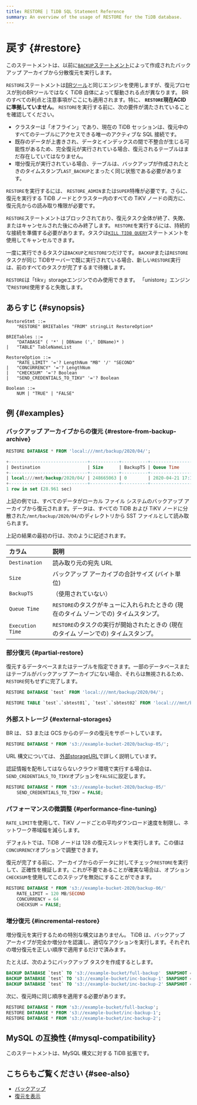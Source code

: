 ```yaml
---
title: RESTORE | TiDB SQL Statement Reference
summary: An overview of the usage of RESTORE for the TiDB database.
---
```


# 戻す {#restore}

このステートメントは、以前に[`BACKUP`ステートメント](/sql-statements/sql-statement-backup.md)によって作成されたバックアップ アーカイブから分散復元を実行します。

`RESTORE`ステートメントは[BRツール](/br/backup-and-restore-overview.md)と同じエンジンを使用しますが、復元プロセスが別のBRツールではなく TiDB 自体によって駆動される点が異なります。 BRのすべての利点と注意事項がここにも適用されます。特に、 **`RESTORE`現在ACIDに準拠していません**。 `RESTORE`を実行する前に、次の要件が満たされていることを確認してください。

-   クラスターは「オフライン」であり、現在の TiDB セッションは、復元中のすべてのテーブルにアクセスできる唯一のアクティブな SQL 接続です。
-   既存のデータが上書きされ、データとインデックスの間で不整合が生じる可能性があるため、完全復元が実行されている場合、復元されるテーブルはまだ存在していてはなりません。
-   増分復元が実行されている場合、テーブルは、バックアップが作成されたときのタイムスタンプ`LAST_BACKUP`とまったく同じ状態である必要があります。

`RESTORE`を実行するには、 `RESTORE_ADMIN`または`SUPER`特権が必要です。さらに、復元を実行する TiDB ノードとクラスター内のすべての TiKV ノードの両方に、復元先からの読み取り権限が必要です。

`RESTORE`ステートメントはブロックされており、復元タスク全体が終了、失敗、またはキャンセルされた後にのみ終了します。 `RESTORE`を実行するには、持続的な接続を準備する必要があります。タスクは[`KILL TIDB QUERY`](/sql-statements/sql-statement-kill.md)ステートメントを使用してキャンセルできます。

一度に実行できるタスクは`BACKUP`と`RESTORE`つだけです。 `BACKUP`または`RESTORE`タスクが同じ TiDBサーバーで既に実行されている場合、新しい`RESTORE`実行は、前のすべてのタスクが完了するまで待機します。

`RESTORE`は「tikv」storageエンジンでのみ使用できます。 「unistore」エンジンで`RESTORE`使用すると失敗します。

## あらすじ {#synopsis}

```ebnf+diagram
RestoreStmt ::=
    "RESTORE" BRIETables "FROM" stringLit RestoreOption*

BRIETables ::=
    "DATABASE" ( '*' | DBName (',' DBName)* )
|   "TABLE" TableNameList

RestoreOption ::=
    "RATE_LIMIT" '='? LengthNum "MB" '/' "SECOND"
|   "CONCURRENCY" '='? LengthNum
|   "CHECKSUM" '='? Boolean
|   "SEND_CREDENTIALS_TO_TIKV" '='? Boolean

Boolean ::=
    NUM | "TRUE" | "FALSE"
```

## 例 {#examples}

### バックアップ アーカイブからの復元 {#restore-from-backup-archive}


```sql
RESTORE DATABASE * FROM 'local:///mnt/backup/2020/04/';
```

```sql
+------------------------------+-----------+----------+---------------------+---------------------+
| Destination                  | Size      | BackupTS | Queue Time          | Execution Time      |
+------------------------------+-----------+----------+---------------------+---------------------+
| local:///mnt/backup/2020/04/ | 248665063 | 0        | 2020-04-21 17:16:55 | 2020-04-21 17:16:55 |
+------------------------------+-----------+----------+---------------------+---------------------+
1 row in set (28.961 sec)
```

上記の例では、すべてのデータがローカル ファイル システムのバックアップ アーカイブから復元されます。データは、すべての TiDB および TiKV ノードに分散された`/mnt/backup/2020/04/`のディレクトリから SST ファイルとして読み取られます。

上記の結果の最初の行は、次のように記述されます。

| カラム              | 説明                                                 |
| :--------------- | :------------------------------------------------- |
| `Destination`    | 読み取り元の宛先 URL                                       |
| `Size`           | バックアップ アーカイブの合計サイズ (バイト単位)                         |
| `BackupTS`       | （使用されていない）                                         |
| `Queue Time`     | `RESTORE`のタスクがキューに入れられたときの (現在のタイム ゾーンでの) タイムスタンプ。 |
| `Execution Time` | `RESTORE`のタスクの実行が開始されたときの (現在のタイム ゾーンでの) タイムスタンプ。  |

### 部分復元 {#partial-restore}

復元するデータベースまたはテーブルを指定できます。一部のデータベースまたはテーブルがバックアップ アーカイブにない場合、それらは無視されるため、 `RESTORE`何もせずに完了します。


```sql
RESTORE DATABASE `test` FROM 'local:///mnt/backup/2020/04/';
```


```sql
RESTORE TABLE `test`.`sbtest01`, `test`.`sbtest02` FROM 'local:///mnt/backup/2020/04/';
```

### 外部ストレージ {#external-storages}

BR は、 S3 または GCS からのデータの復元をサポートしています。


```sql
RESTORE DATABASE * FROM 's3://example-bucket-2020/backup-05/';
```

URL 構文については、 [外部storageURL](/br/backup-and-restore-storages.md#url-format)で詳しく説明しています。

認証情報を配布してはならないクラウド環境で実行する場合は、 `SEND_CREDENTIALS_TO_TIKV`オプションを`FALSE`に設定します。


```sql
RESTORE DATABASE * FROM 's3://example-bucket-2020/backup-05/'
    SEND_CREDENTIALS_TO_TIKV = FALSE;
```

### パフォーマンスの微調整 {#performance-fine-tuning}

`RATE_LIMIT`を使用して、TiKV ノードごとの平均ダウンロード速度を制限し、ネットワーク帯域幅を減らします。

デフォルトでは、TiDB ノードは 128 の復元スレッドを実行します。この値は`CONCURRENCY`オプションで調整できます。

復元が完了する前に、アーカイブからのデータに対してチェック`RESTORE`を実行して、正確性を検証します。これが不要であることが確実な場合は、オプション`CHECKSUM`を使用してこのステップを無効にすることができます。


```sql
RESTORE DATABASE * FROM 's3://example-bucket-2020/backup-06/'
    RATE_LIMIT = 120 MB/SECOND
    CONCURRENCY = 64
    CHECKSUM = FALSE;
```

### 増分復元 {#incremental-restore}

増分復元を実行するための特別な構文はありません。 TiDB は、バックアップ アーカイブが完全か増分かを認識し、適切なアクションを実行します。それぞれの増分復元を正しい順序で適用するだけで済みます。

たとえば、次のようにバックアップ タスクを作成するとします。


```sql
BACKUP DATABASE `test` TO 's3://example-bucket/full-backup'  SNAPSHOT = 413612900352000;
BACKUP DATABASE `test` TO 's3://example-bucket/inc-backup-1' SNAPSHOT = 414971854848000 LAST_BACKUP = 413612900352000;
BACKUP DATABASE `test` TO 's3://example-bucket/inc-backup-2' SNAPSHOT = 416353458585600 LAST_BACKUP = 414971854848000;
```

次に、復元時に同じ順序を適用する必要があります。


```sql
RESTORE DATABASE * FROM 's3://example-bucket/full-backup';
RESTORE DATABASE * FROM 's3://example-bucket/inc-backup-1';
RESTORE DATABASE * FROM 's3://example-bucket/inc-backup-2';
```

## MySQL の互換性 {#mysql-compatibility}

このステートメントは、MySQL 構文に対する TiDB 拡張です。

## こちらもご覧ください {#see-also}

-   [バックアップ](/sql-statements/sql-statement-backup.md)
-   [復元を表示](/sql-statements/sql-statement-show-backups.md)
